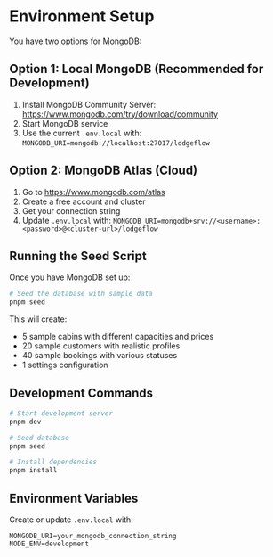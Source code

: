 # Environment Setup

You have two options for MongoDB:

## Option 1: Local MongoDB (Recommended for Development)

1. Install MongoDB Community Server: https://www.mongodb.com/try/download/community
2. Start MongoDB service
3. Use the current `.env.local` with: `MONGODB_URI=mongodb://localhost:27017/lodgeflow`

## Option 2: MongoDB Atlas (Cloud)

1. Go to https://www.mongodb.com/atlas
2. Create a free account and cluster
3. Get your connection string
4. Update `.env.local` with: `MONGODB_URI=mongodb+srv://<username>:<password>@<cluster-url>/lodgeflow`

## Running the Seed Script

Once you have MongoDB set up:

```bash
# Seed the database with sample data
pnpm seed
```

This will create:

- 5 sample cabins with different capacities and prices
- 20 sample customers with realistic profiles
- 40 sample bookings with various statuses
- 1 settings configuration

## Development Commands

```bash
# Start development server
pnpm dev

# Seed database
pnpm seed

# Install dependencies
pnpm install
```

## Environment Variables

Create or update `.env.local` with:

```env
MONGODB_URI=your_mongodb_connection_string
NODE_ENV=development
```
